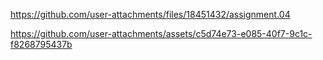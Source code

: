 https://github.com/user-attachments/files/18451432/assignment.04



https://github.com/user-attachments/assets/c5d74e73-e085-40f7-9c1c-f8268795437b
